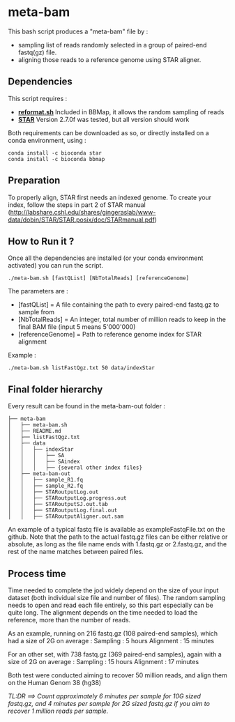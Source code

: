 # meta-bam

This bash script produces a "meta-bam" file by :
- sampling list of reads randomly selected in a group of paired-end fastq(gz) file.
- aligning those reads to a reference genome using STAR aligner.

## Dependencies

This script requires :
- **[reformat.sh](https://github.com/BioInfoTools/BBMap)** Included in BBMap, it allows the random sampling of reads
- **[STAR](https://github.com/alexdobin/STAR)** Version 2.7.0f was tested, but all version should work

Both requirements can be downloaded as so, or directly installed on a conda environment, using :
```
conda install -c bioconda star
conda install -c bioconda bbmap
```

## Preparation

To properly align, STAR first needs an indexed genome. To create your index, follow the steps in part 2 of STAR manual (http://labshare.cshl.edu/shares/gingeraslab/www-data/dobin/STAR/STAR.posix/doc/STARmanual.pdf)

## How to Run it ?

Once all the dependencies are installed (or your conda environment activated) you can run the script.
```
./meta-bam.sh [fastQList] [NbTotalReads] [referenceGenome]
```

The parameters are :
- [fastQList] = A file containing the path to every paired-end fastq.gz to sample from
- [NbTotalReads] = An integer, total number of million reads to keep in the final BAM file (input 5 means 5'000'000)
- [referenceGenome] = Path to reference genome index for STAR alignment

Example :
```
./meta-bam.sh listFastQgz.txt 50 data/indexStar
```

## Final folder hierarchy

Every result can be found in the meta-bam-out folder :
```
├── meta-bam
│   ├── meta-bam.sh
│   ├── README.md
│   ├── listFastQgz.txt
│   ├── data
│   │   ├── indexStar
│   │   │   ├── SA
│   │   │   ├── SAindex
│   │   │   ├── {several other index files}
│   ├── meta-bam-out
│   │   ├── sample_R1.fq
│   │   ├── sample_R2.fq
│   │   ├── STARoutputLog.out
│   │   ├── STARoutputLog.progress.out
│   │   ├── STARoutputSJ.out.tab
│   │   ├── STARoutputLog.final.out
│   │   ├── STARoutputAligner.out.sam
```

An example of a typical fastq file is available as exampleFastqFile.txt on the github.
Note that the path to the actual fastq.gz files can be either relative or absolute, as long as the file name ends with 1.fastq.gz or 2.fastq.gz, and the rest of the name matches between paired files.

## Process time

Time needed to complete the jod widely depend on the size of your input dataset (both individual size file and number of files).
The random sampling needs to open and read each file entirely, so this part especially can be quite long.
The alignment depends on the time needed to load the reference, more than the number of reads.

As an example, running on 216 fastq.gz (108 paired-end samples), which had a size of 2G on average :
Sampling : 5 hours
Alignment : 15 minutes

For an other set, with 738 fastq.gz (369 paired-end samples), again with a size of 2G on average :
Sampling : 15 hours
Alignment : 17 minutes

Both test were conducted aiming to recover 50 million reads, and align them on the Human Genom 38 (hg38)

*_TL:DR ==> Count approximately 6 minutes per sample for 10G sized fastq.gz, and 4 minutes per sample for 2G sized fastq.gz if you aim to recover 1 million reads per sample._*
